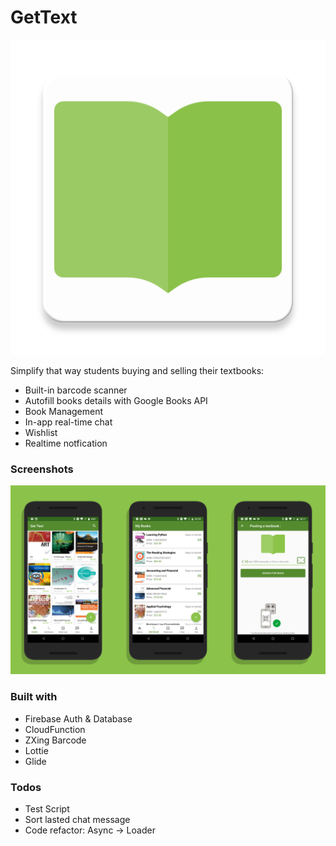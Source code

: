 # GetText
![App Logo](https://github.com/huyNhat/getText/blob/master/ic_gettext_launcher-web.png)

Simplify that way students buying and selling their textbooks:
  - Built-in barcode scanner
  - Autofill books details with Google Books API
  - Book Management
  - In-app real-time chat
  - Wishlist
  - Realtime notfication
### Screenshots
![App Screenshots](https://github.com/huyNhat/getText/blob/master/get_text.png)

### Built with
- Firebase Auth & Database
- CloudFunction
- ZXing Barcode
- Lottie
- Glide
### Todos
 - Test Script
 - Sort lasted chat message
 - Code refactor: Async -> Loader






